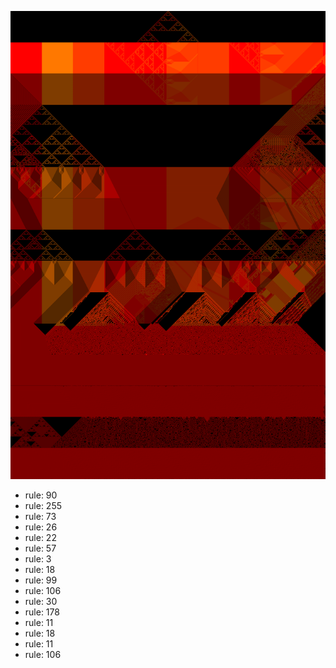 ![photo](./output.png) 
 * rule: 90
* rule: 255
* rule: 73
* rule: 26
* rule: 22
* rule: 57
* rule: 3
* rule: 18
* rule: 99
* rule: 106
* rule: 30
* rule: 178
* rule: 11
* rule: 18
* rule: 11
* rule: 106
